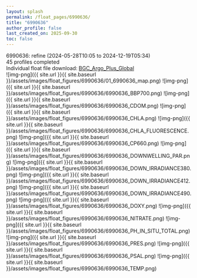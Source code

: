 ```yaml
---
layout: splash
permalink: /float_pages/6990636/
title: "6990636"
author_profile: false
last_created_on: 2025-09-30
toc: false
---
```

 
6990636: refine (2024-05-28T10:05 to 2024-12-19T05:34)\
45 profiles completed\
Individual float file download: [BGC_Argo_Plus_Global](https://ftp.soest.hawaii.edu/bgc_argo_plus/Individual_Floats/outliers_removed/6990636_Sprof_processed.nc)\
![img-png]({{ site.url }}{{ site.baseurl }}/assets/images/float_figures/6990636/01_6990636_map.png)
![img-png]({{ site.url }}{{ site.baseurl }}/assets/images/float_figures/6990636/6990636_BBP700.png)
![img-png]({{ site.url }}{{ site.baseurl }}/assets/images/float_figures/6990636/6990636_CDOM.png)
![img-png]({{ site.url }}{{ site.baseurl }}/assets/images/float_figures/6990636/6990636_CHLA.png)
![img-png]({{ site.url }}{{ site.baseurl }}/assets/images/float_figures/6990636/6990636_CHLA_FLUORESCENCE.png)
![img-png]({{ site.url }}{{ site.baseurl }}/assets/images/float_figures/6990636/6990636_CP660.png)
![img-png]({{ site.url }}{{ site.baseurl }}/assets/images/float_figures/6990636/6990636_DOWNWELLING_PAR.png)
![img-png]({{ site.url }}{{ site.baseurl }}/assets/images/float_figures/6990636/6990636_DOWN_IRRADIANCE380.png)
![img-png]({{ site.url }}{{ site.baseurl }}/assets/images/float_figures/6990636/6990636_DOWN_IRRADIANCE412.png)
![img-png]({{ site.url }}{{ site.baseurl }}/assets/images/float_figures/6990636/6990636_DOWN_IRRADIANCE490.png)
![img-png]({{ site.url }}{{ site.baseurl }}/assets/images/float_figures/6990636/6990636_DOXY.png)
![img-png]({{ site.url }}{{ site.baseurl }}/assets/images/float_figures/6990636/6990636_NITRATE.png)
![img-png]({{ site.url }}{{ site.baseurl }}/assets/images/float_figures/6990636/6990636_PH_IN_SITU_TOTAL.png)
![img-png]({{ site.url }}{{ site.baseurl }}/assets/images/float_figures/6990636/6990636_PRES.png)
![img-png]({{ site.url }}{{ site.baseurl }}/assets/images/float_figures/6990636/6990636_PSAL.png)
![img-png]({{ site.url }}{{ site.baseurl }}/assets/images/float_figures/6990636/6990636_TEMP.png)
